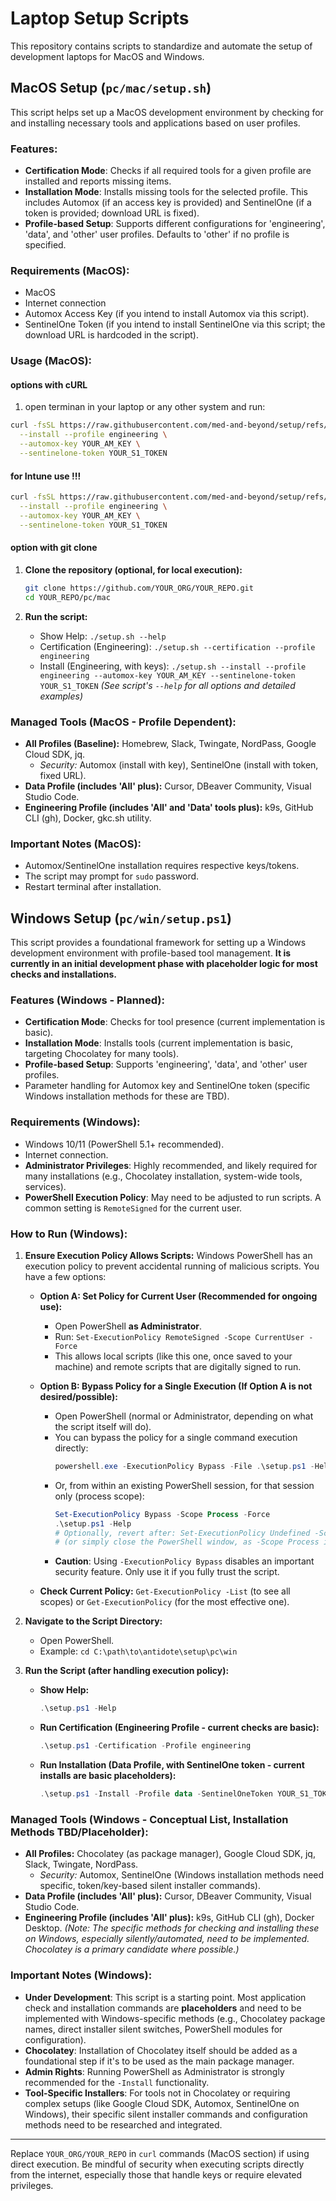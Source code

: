 # Laptop Setup Scripts

This repository contains scripts to standardize and automate the setup of development laptops for MacOS and Windows.

## MacOS Setup (`pc/mac/setup.sh`)

This script helps set up a MacOS development environment by checking for and installing necessary tools and applications based on user profiles.

### Features:

*   **Certification Mode**: Checks if all required tools for a given profile are installed and reports missing items.
*   **Installation Mode**: Installs missing tools for the selected profile. This includes Automox (if an access key is provided) and SentinelOne (if a token is provided; download URL is fixed).
*   **Profile-based Setup**: Supports different configurations for 'engineering', 'data', and 'other' user profiles. Defaults to 'other' if no profile is specified.

### Requirements (MacOS):

*   MacOS
*   Internet connection
*   Automox Access Key (if you intend to install Automox via this script).
*   SentinelOne Token (if you intend to install SentinelOne via this script; the download URL is hardcoded in the script).

### Usage (MacOS):

#### options with cURL

1. open terminan in your laptop or any other system and run:
```bash
curl -fsSL https://raw.githubusercontent.com/med-and-beyond/setup/refs/heads/main/pc/mac/setup.sh | bash -s -- \
  --install --profile engineering \
  --automox-key YOUR_AM_KEY \
  --sentinelone-token YOUR_S1_TOKEN 
```

#### for Intune use !!!
```bash
curl -fsSL https://raw.githubusercontent.com/med-and-beyond/setup/refs/heads/main/pc/mac/install.sh | bash -s -- \
  --install --profile engineering \
  --automox-key YOUR_AM_KEY \
  --sentinelone-token YOUR_S1_TOKEN 
```

#### option with git clone

1.  **Clone the repository (optional, for local execution):**
    ```bash
    git clone https://github.com/YOUR_ORG/YOUR_REPO.git
    cd YOUR_REPO/pc/mac
    ```

2.  **Run the script:**
    *   Show Help: `./setup.sh --help`
    *   Certification (Engineering): `./setup.sh --certification --profile engineering`
    *   Install (Engineering, with keys): `./setup.sh --install --profile engineering --automox-key YOUR_AM_KEY --sentinelone-token YOUR_S1_TOKEN`
    *(See script's `--help` for all options and detailed examples)*

### Managed Tools (MacOS - Profile Dependent):

*   **All Profiles (Baseline):** Homebrew, Slack, Twingate, NordPass, Google Cloud SDK, jq.
    *   *Security:* Automox (install with key), SentinelOne (install with token, fixed URL).
*   **Data Profile (includes 'All' plus):** Cursor, DBeaver Community, Visual Studio Code.
*   **Engineering Profile (includes 'All' and 'Data' tools plus):** k9s, GitHub CLI (gh), Docker, gkc.sh utility.

### Important Notes (MacOS):

*   Automox/SentinelOne installation requires respective keys/tokens.
*   The script may prompt for `sudo` password.
*   Restart terminal after installation.

## Windows Setup (`pc/win/setup.ps1`)

This script provides a foundational framework for setting up a Windows development environment with profile-based tool management. **It is currently in an initial development phase with placeholder logic for most checks and installations.**

### Features (Windows - Planned):

*   **Certification Mode**: Checks for tool presence (current implementation is basic).
*   **Installation Mode**: Installs tools (current implementation is basic, targeting Chocolatey for many tools).
*   **Profile-based Setup**: Supports 'engineering', 'data', and 'other' user profiles.
*   Parameter handling for Automox key and SentinelOne token (specific Windows installation methods for these are TBD).

### Requirements (Windows):

*   Windows 10/11 (PowerShell 5.1+ recommended).
*   Internet connection.
*   **Administrator Privileges**: Highly recommended, and likely required for many installations (e.g., Chocolatey installation, system-wide tools, services).
*   **PowerShell Execution Policy**: May need to be adjusted to run scripts. A common setting is `RemoteSigned` for the current user.

### How to Run (Windows):

1.  **Ensure Execution Policy Allows Scripts:**
    Windows PowerShell has an execution policy to prevent accidental running of malicious scripts. You have a few options:

    *   **Option A: Set Policy for Current User (Recommended for ongoing use):**
        *   Open PowerShell **as Administrator**.
        *   Run: `Set-ExecutionPolicy RemoteSigned -Scope CurrentUser -Force`
        *   This allows local scripts (like this one, once saved to your machine) and remote scripts that are digitally signed to run.

    *   **Option B: Bypass Policy for a Single Execution (If Option A is not desired/possible):**
        *   Open PowerShell (normal or Administrator, depending on what the script itself will do).
        *   You can bypass the policy for a single command execution directly:
            ```powershell
            powershell.exe -ExecutionPolicy Bypass -File .\setup.ps1 -Help
            ```
        *   Or, from within an existing PowerShell session, for that session only (process scope):
            ```powershell
            Set-ExecutionPolicy Bypass -Scope Process -Force
            .\setup.ps1 -Help 
            # Optionally, revert after: Set-ExecutionPolicy Undefined -Scope Process -Force 
            # (or simply close the PowerShell window, as -Scope Process is temporary)
            ```
        *   **Caution**: Using `-ExecutionPolicy Bypass` disables an important security feature. Only use it if you fully trust the script.

    *   **Check Current Policy:** `Get-ExecutionPolicy -List` (to see all scopes) or `Get-ExecutionPolicy` (for the most effective one).

2.  **Navigate to the Script Directory:**
    *   Open PowerShell.
    *   Example: `cd C:\path\to\antidote\setup\pc\win`

3.  **Run the Script (after handling execution policy):**
    *   **Show Help:**
        ```powershell
        .\setup.ps1 -Help
        ```
    *   **Run Certification (Engineering Profile - current checks are basic):**
        ```powershell
        .\setup.ps1 -Certification -Profile engineering
        ```
    *   **Run Installation (Data Profile, with SentinelOne token - current installs are basic placeholders):**
        ```powershell
        .\setup.ps1 -Install -Profile data -SentinelOneToken YOUR_S1_TOKEN
        ```

### Managed Tools (Windows - Conceptual List, Installation Methods TBD/Placeholder):

*   **All Profiles:** Chocolatey (as package manager), Google Cloud SDK, jq, Slack, Twingate, NordPass.
    *   *Security:* Automox, SentinelOne (Windows installation methods need specific, token/key-based silent installer commands).
*   **Data Profile (includes 'All' plus):** Cursor, DBeaver Community, Visual Studio Code.
*   **Engineering Profile (includes 'All' plus):** k9s, GitHub CLI (gh), Docker Desktop.
    *(Note: The specific methods for checking and installing these on Windows, especially silently/automated, need to be implemented. Chocolatey is a primary candidate where possible.)*

### Important Notes (Windows):

*   **Under Development**: This script is a starting point. Most application check and installation commands are **placeholders** and need to be implemented with Windows-specific methods (e.g., Chocolatey package names, direct installer silent switches, PowerShell modules for configuration).
*   **Chocolatey**: Installation of Chocolatey itself should be added as a foundational step if it's to be used as the main package manager.
*   **Admin Rights**: Running PowerShell as Administrator is strongly recommended for the `-Install` functionality.
*   **Tool-Specific Installers**: For tools not in Chocolatey or requiring complex setups (like Google Cloud SDK, Automox, SentinelOne on Windows), their specific silent installer commands and configuration methods need to be researched and integrated.

---

Replace `YOUR_ORG/YOUR_REPO` in `curl` commands (MacOS section) if using direct execution. Be mindful of security when executing scripts directly from the internet, especially those that handle keys or require elevated privileges.
